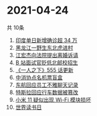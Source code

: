 # 2021-04-24
  共 10条

  <!-- BEGIN -->
  <!-- 最后更新时间:Sat Apr 24 2021 13:22:36 GMT+0000 (Coordinated Universal Time) -->
  1. [印度单日新增确诊超 34 万](https://www.zhihu.com/search?q=印度疫情)
1. [黑龙江一野生东北虎进村](https://www.zhihu.com/search?q=野生东北虎)
1. [江宏杰向法院提出离婚诉请](https://www.zhihu.com/search?q=福原爱江宏杰离婚)
1. [B 站面试官贬低北邮校招生](https://www.zhihu.com/search?q=b站北邮)
1. [《一人之下》555 话更新](https://www.zhihu.com/search?q=一人之下)
1. [中消协点名机票盲盒](https://www.zhihu.com/search?q=机票盲盒)
1. [东航回应员工不雅聊天记录](https://www.zhihu.com/search?q=东航空姐)
1. [特斯拉回应行车数据被篡改](https://www.zhihu.com/search?q=特斯拉行车数据)
1. [小米 11 疑似出现 Wi-Fi 模块损坏](https://www.zhihu.com/search?q=小米11烧主板)
1. [世界读书日](https://www.zhihu.com/search?q=世界读书日)
  <!-- END -->
  